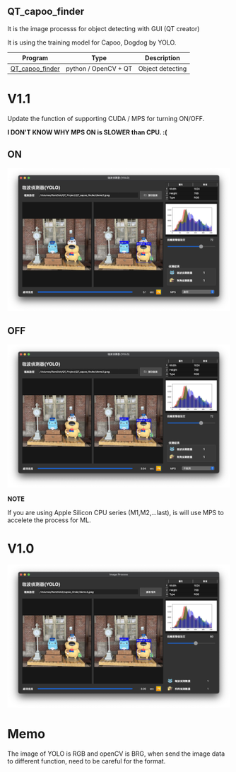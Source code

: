 QT_capoo_finder
-
It is the image processs for object detecting with GUI (QT creator)

It is using the training model for Capoo, Dogdog by YOLO.

| Program | Type | Description |
|-------|-------|-------|
| [QT_capoo_finder](https://github.com/JIK-JHONG/side_project/blob/main/QT_capoo_finder) | python / OpenCV + QT | Object detecting |


# V1.1
Update the function of supporting CUDA / MPS for turning ON/OFF.

**I DON'T KNOW WHY MPS ON is SLOWER than CPU. :(**

ON
-
![Review](https://github.com/JIK-JHONG/side_project/blob/main/QT_capoo_finder/demo_mps.jpeg) 

OFF
-
![Review](https://github.com/JIK-JHONG/side_project/blob/main/QT_capoo_finder/demo_mps_dis.jpeg) 


**NOTE**

If you are using Apple Silicon CPU series (M1,M2,...last), is will use MPS to accelete the process for ML.



# V1.0

![Review](https://github.com/JIK-JHONG/side_project/blob/main/QT_capoo_finder/demo.jpeg) 



# Memo
The image of YOLO is RGB and openCV is BRG, when send the image data to different function, need to be careful for the format.
